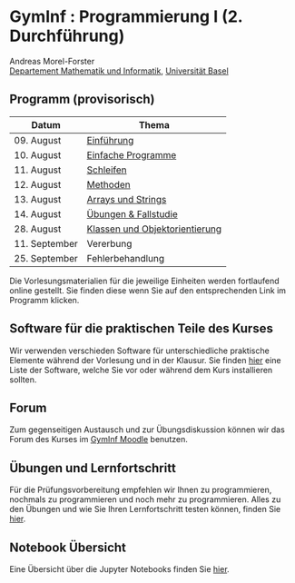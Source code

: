 # GymInf : Programmierung I (2. Durchführung)

Andreas Morel-Forster <br/>
[Departement Mathematik und Informatik](https://dmi.unibas.ch), [Universität Basel](https://unibas.ch)

## Programm (provisorisch)

| Datum      | Thema  |
|----------- |--------|
| 09. August | [Einführung](block1/index.md) |
| 10. August | [Einfache Programme](block2/index.md) |
| 11. August | [Schleifen](block3/index.md) |
| 12. August | [Methoden](block4/index.md) |
| 13. August | [Arrays und Strings](block5/index.md) |
| 14. August | [Übungen & Fallstudie](block6/index.md) |
| 28. August | [Klassen und Objektorientierung](block7/index.md) |
| 11. September | Vererbung |
| 25. September | Fehlerbehandlung |


Die Vorlesungsmaterialien für die jeweilige Einheiten werden fortlaufend online gestellt. Sie finden diese wenn Sie auf den entsprechenden Link im Programm klicken.

## Software für die praktischen Teile des Kurses

Wir verwenden verschieden Software für unterschiedliche praktische Elemente während der Vorlesung und in der Klausur. Sie finden [hier](./software.md) eine Liste der Software, welche Sie vor oder während dem Kurs installieren sollten.

## Forum

Zum gegenseitigen Austausch und zur Übungsdiskussion können wir das Forum des Kurses im [GymInf Moodle](https://moodle.unifr.ch/mod/forum/view.php?id=924407) benutzen. 

## Übungen und Lernfortschritt

Für die Prüfungsvorbereitung empfehlen wir Ihnen zu programmieren, nochmals zu programmieren und noch mehr zu programmieren. Alles zu den Übungen und wie Sie Ihren Lernfortschritt testen können, finden Sie [hier](./uebungen.md).

## Notebook Übersicht

Eine Übersicht über die Jupyter Notebooks finden Sie [hier](./notebooks.md).